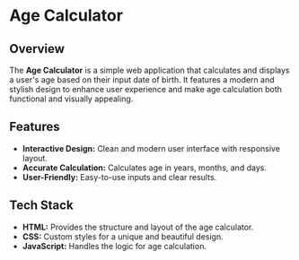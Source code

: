# Age Calculator

## Overview

The **Age Calculator** is a simple web application that calculates and displays a user's age based on their input date of birth. It features a modern and stylish design to enhance user experience and make age calculation both functional and visually appealing.

## Features

- **Interactive Design:** Clean and modern user interface with responsive layout.
- **Accurate Calculation:** Calculates age in years, months, and days.
- **User-Friendly:** Easy-to-use inputs and clear results.

## Tech Stack

- **HTML:** Provides the structure and layout of the age calculator.
- **CSS:** Custom styles for a unique and beautiful design.
- **JavaScript:** Handles the logic for age calculation.
